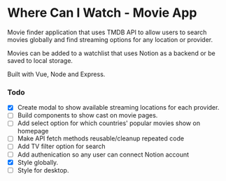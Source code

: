 # Where Can I Watch - Movie App

Movie finder application that uses TMDB API to allow users to search movies globally and find streaming options for any location or provider.

Movies can be added to a watchlist that uses Notion as a backend or be saved to local storage.

Built with Vue, Node and Express.

### Todo

- [x] Create modal to show available streaming locations for each provider.
- [ ] Build components to show cast on movie pages.
- [ ] Add select option for which countries' popular movies show on homepage
- [ ] Make API fetch methods reusable/cleanup repeated code
- [ ] Add TV filter option for search
- [ ] Add authenication so any user can connect Notion account
- [x] Style globally.
- [ ] Style for desktop.
